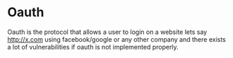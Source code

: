 # Oauth

Oauth is the protocol that allows a user to login on a website lets say http://x.com using facebook/google or any other company and there exists a lot of vulnerabilities if oauth is not implemented properly.